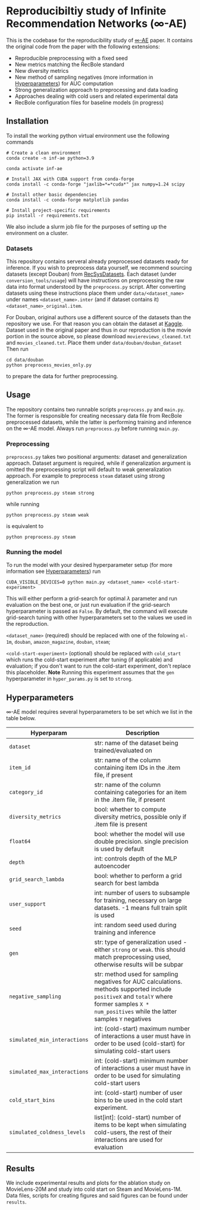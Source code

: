 # Reproducibiltiy study of Infinite Recommendation Networks (∞-AE)

This is the codebase for the reproducibility study of [∞-AE](https://arxiv.org/abs/2206.02626) paper. It contains the original code from the paper with the following extensions:
 * Reproducible preprocessing with a fixed seed
 * New metrics matching the RecBole standard
 * New diversity metrics
 * New method of sampling negatives (more information in [Hyperparameters](#Hyperparameters)) for AUC computation
 * Strong generalization approach to preprocessing and data loading
 * Approaches dealing with cold users and related experimental data
 * RecBole configuration files for baseline models (in progress)

## Installation

To install the working python virtual environment use the following commands
```
# Create a clean environment
conda create -n inf-ae python=3.9

conda activate inf-ae

# Install JAX with CUDA support from conda-forge
conda install -c conda-forge "jaxlib=*=*cuda*" jax numpy=1.24 scipy

# Install other basic dependencies
conda install -c conda-forge matplotlib pandas

# Install project-specific requirements
pip install -r requirements.txt
```

We also include a slurm job file for the purposes of setting up the environment on a cluster.

### Datasets

This repository contains serveral already preprocessed datasets ready for inference. If you wish to preprocess data yourself, we recommend sourcing datasets (except Douban) from [RecSysDatasets](https://github.com/RUCAIBox/RecSysDatasets). Each dataset (under `conversion_tools/usage`) will have instructions on preprocessing the raw data into format understood by the `preprocess.py` script. After converting datasets using these instructions place them under `data/<dataset_name>` under names `<dataset_name>.inter` (and if dataset contains it) `<dataset_name>_original.item`.

For Douban, original authors use a different source of the datasets than the repository we use. For that reason you can obtain the dataset at [Kaggle](https://www.kaggle.com/datasets/fengzhujoey/douban-datasetratingreviewside-information). Dataset used in the original paper and thus in our reproduction is the movie portion in the source above, so please download `moviereviews_cleaned.txt` and `movies_cleaned.txt`. Place them under `data/douban/douban_dataset` Then run 
```
cd data/douban
python preprocess_movies_only.py
```
to prepare the data for further preprocessing. 

## Usage

The repository contains two runnable scripts `preprocess.py` and `main.py`. The former is responsible for creating necessary data file from RecBole preprocessed datasets, while the latter is performing training and inference on the ∞-AE model. Always run `preprocess.py` before running `main.py`.

### Preprocessing

`preprocess.py` takes two positional arguments: dataset and generalization approach. Dataset argument is required, while if generalization argument is omitted the preprocessing script will default to weak generalization approach. For example to preprocess `steam` dataset using strong generalization we run
```
python preprocess.py steam strong
```
while running
```
python preprocess.py steam weak
```
is equivalent to
```
python preprocess.py steam
```



### Running the model

To run the model with your desired hyperparameter setup (for more information see [Hyperparameters](#Hyperparameters)) run
```
CUDA_VISIBLE_DEVICES=0 python main.py <dataset_name> <cold-start-experiment>
```
This will either perform a grid-search for optimal $\lambda$ parameter and run evaluation on the best one, or just run evaluation if the grid-search hyperparameter is passed as `False`. By default, the command will execute grid-search tuning with other hyperparameters set to the values we used in the reproduction.

`<dataset_name>` (required) should be replaced with one of the folowing `ml-1m`, `douban`, `amazon_magazine`, `douban`, `steam`;

`<cold-start-experiment>` (optional) should be replaced with `cold_start` which runs the cold-start experiment after tuning (if applicable) and evaluation; if you don't want to run the cold-start experiment, don't replace this placeholder. **Note** Running this experiment assumes that the `gen` hyperparameter in `hyper_params.py` is set to `strong`.


## Hyperparameters

∞-AE model requires several hyperparameters to be set which we list in the table below.

| Hyperparam | Description |
|------------|-------------|
| `dataset` | str: name of the dataset being trained/evaluated on |
| `item_id` | str: name of the column containing item IDs in the .item file, if present|
| `category_id` | str: name of the column containing categories for an item in the .item file, if present |
| `diversity_metrics` | bool: whether to compute diversity metrics, possible only if .item file is present |
| `float64` | bool: whether the model will use double precision. single precision is used by default |
| `depth` | int: controls depth of the MLP autoencoder |
| `grid_search_lambda` | bool: whether to perform a grid search for best lambda |
| `user_support` | int: number of users to subsample for training, necessary on large datasets. -1 means full train split is used | 
| `seed` | int: random seed used during training and inference |
| `gen` | str: type of generalization used - either `strong` or `weak`. this should match preprocessing used, otherwise results will be subpar |
| `negative_sampling` | str: method used for sampling negatives for AUC calculations. methods supported include `positiveX` and `totalY` where former samples `X * num_positives` while the latter samples `Y` negatives |
| `simulated_min_interactions` | int: (cold-start) maximum number of interactions a user must have in order to be used (cold-start) for simulating cold-start users |
| `simulated_max_interactions` | int: (cold-start) minimum number of interactions a user must have in order to be used for simulating cold-start users |
| `cold_start_bins` | int: (cold-start) number of user bins to be used in the cold start experiment. |
| `simulated_coldness_levels`  | list[int]: (cold-start) number of items to be kept when simulating cold-users, the rest of their interactions are used for evaluation |

## Results

We include experimental results and plots for the ablation study on MovieLens-20M and study into cold start on Steam and MovieLens-1M. Data files, scripts for creating figures and said figures can be found under `results`.
